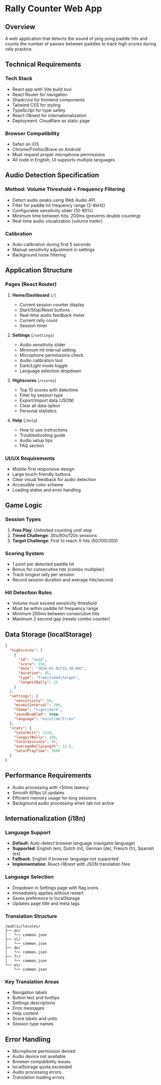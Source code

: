 # Rally Counter Web App

## Overview
A web application that detects the sound of ping pong paddle hits and counts the number of passes between paddles to track high scores during rally practice.

## Technical Requirements

### Tech Stack
- React app with Vite build tool
- React Router for navigation
- Shadcn/ui for frontend components
- Tailwind CSS for styling
- TypeScript for type safety
- React-i18next for internationalization
- Deployment: Cloudflare as static page

### Browser Compatibility
- Safari on iOS
- Chrome/Firefox/Brave on Android
- Must request proper microphone permissions
- All code in English, UI supports multiple languages

## Audio Detection Specification

### Method: Volume Threshold + Frequency Filtering
- Detect audio peaks using Web Audio API
- Filter for paddle hit frequency range (2-8kHz)
- Configurable sensitivity slider (10-90%)
- Minimum time between hits: 200ms (prevents double counting)
- Real-time audio visualization (volume meter)

### Calibration
- Auto-calibration during first 5 seconds
- Manual sensitivity adjustment in settings
- Background noise filtering

## Application Structure

### Pages (React Router)
1. **Home/Dashboard** (`/`)
   - Current session counter display
   - Start/Stop/Reset buttons
   - Real-time audio feedback meter
   - Current rally count
   - Session timer

2. **Settings** (`/settings`)
   - Audio sensitivity slider
   - Minimum hit interval setting
   - Microphone permissions check
   - Audio calibration tool
   - Dark/Light mode toggle
   - Language selection dropdown

3. **Highscores** (`/scores`)
   - Top 10 scores with date/time
   - Filter by session type
   - Export/Import data (JSON)
   - Clear all data option
   - Personal statistics

4. **Help** (`/help`)
   - How to use instructions
   - Troubleshooting guide
   - Audio setup tips
   - FAQ section

### UI/UX Requirements
- Mobile-first responsive design
- Large touch-friendly buttons
- Clear visual feedback for audio detection
- Accessible color scheme
- Loading states and error handling

## Game Logic

### Session Types
1. **Free Play**: Unlimited counting until stop
2. **Timed Challenge**: 30s/60s/120s sessions
3. **Target Challenge**: First to reach X hits (50/100/200)

### Scoring System
- 1 point per detected paddle hit
- Bonus for consecutive hits (combo multiplier)
- Track longest rally per session
- Record session duration and average hits/second

### Hit Detection Rules
- Volume must exceed sensitivity threshold
- Must be within paddle hit frequency range
- Minimum 200ms between consecutive hits
- Maximum 2 second gap (resets combo counter)

## Data Storage (localStorage)

```json
{
  "highscores": [
    {
      "id": "uuid",
      "score": 156,
      "date": "2024-01-01T15:30:00Z",
      "duration": 45,
      "type": "free|timed|target",
      "longestRally": 23
    }
  ],
  "settings": {
    "sensitivity": 50,
    "minHitInterval": 200,
    "theme": "light|dark",
    "soundEnabled": true,
    "language": "en|nl|de|fr|es"
  },
  "stats": {
    "totalHits": 1234,
    "longestRally": 156,
    "totalSessions": 45,
    "averageRallyLength": 12.5,
    "totalPlayTime": 3600
  }
}
```

## Performance Requirements
- Audio processing with <50ms latency
- Smooth 60fps UI updates
- Efficient memory usage for long sessions
- Background audio processing when tab not active

## Internationalization (i18n)

### Language Support
- **Default**: Auto-detect browser language (navigator.language)
- **Supported**: English (en), Dutch (nl), German (de), French (fr), Spanish (es)
- **Fallback**: English if browser language not supported
- **Implementation**: React-i18next with JSON translation files

### Language Selection
- Dropdown in Settings page with flag icons
- Immediately applies without restart
- Saves preference to localStorage
- Updates page title and meta tags

### Translation Structure
```
/public/locales/
├── en/
│   └── common.json
├── nl/
│   └── common.json
├── de/
│   └── common.json
├── fr/
│   └── common.json
└── es/
    └── common.json
```

### Key Translation Areas
- Navigation labels
- Button text and tooltips
- Settings descriptions
- Error messages
- Help content
- Score labels and units
- Session type names

## Error Handling
- Microphone permission denied
- Audio device not available
- Browser compatibility issues
- localStorage quota exceeded
- Audio processing errors
- Translation loading errors
